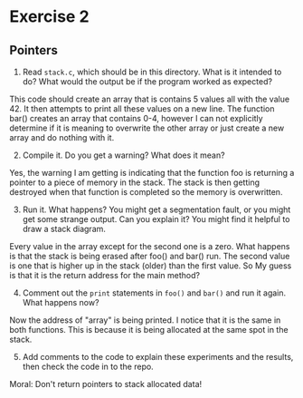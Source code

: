 # Exercise 2
## Pointers


1.  Read `stack.c`, which should be in this directory.  What is it
intended to do?  What would the output be if the program worked as
expected?

This code should create an array that is contains 5 values all with the
value 42. It then attempts to print all these values on a new line.
The function bar() creates an array that contains 0-4, however I can
not explicitly determine if it is meaning to overwrite the other array or just
create a new array and do nothing with it.


2.  Compile it.  Do you get a warning?  What does it mean?

Yes, the warning I am getting is indicating that the function foo is returning a pointer
to a piece of memory in the stack. The stack is then getting destroyed when that function is
completed so the memory is overwritten.

3.  Run it.  What happens?  You might get a segmentation fault, or you might get
some strange output.  Can you explain it?  You might find it
helpful to draw a stack diagram.

Every value in the array except for the second one is a zero. What happens is that the stack is 
being erased after foo() and bar() run. The second value is one that is higher up in the stack (older) than 
the first value. So My guess is that it is the return address for the main method?

4.  Comment out the `print` statements in `foo()` and `bar()` and run
it again.  What happens now?

Now the address of "array" is being printed. I notice that it is the same in both functions. This is because it is being allocated at the same spot in the stack.

5.  Add comments to the code to explain these experiments and the results,
then check the code in to the repo.

Moral: Don't return pointers to stack allocated data!
